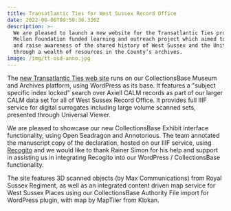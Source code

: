 ```yaml
---
title: Transatlantic Ties for West Sussex Record Office
date: 2022-06-06T09:50:36.326Z
description: >-
  We are pleased to launch a new website for the Transatlantic Ties project, a
  Mellon Foundation funded learning and outreach project which aimed to explore
  and raise awareness of the shared history of West Sussex and the United States
  through a wealth of resources in the County’s archives.
image: /img/tt-osd-anno.jpg
---
```

The [new Transatlantic Ties web site](https://www.transatlantic-ties.org.uk/) runs on our CollectionsBase Museum and Archives platform, using WordPress as its base.  It features a "subject specific index locked" search over Axiell CALM records as part of our larger CALM data set for all of West Sussex Record Office.  It provides full IIIF service for digital surrogates including large volume scanned sets, presented through Universal Viewer.  

We are pleased to showcase our new CollectionsBase Exhibit interface functionality, using Open Seadragon and Annotorious. The team annotated the manuscript copy of the declaration, hosted on our IIIF service, using [Recogito](https://recogito.pelagios.org/) and we would like to thank Rainer Simon for his help and support in assisting us in integrating Recogito into our WordPress / CollectionsBase functionality.

The site features 3D scanned objects (by Max Communications) from Royal Sussex Regiment, as well as an integrated content driven map service for West Sussex Places using our CollectionsBase Authority File import for WordPress plugin, with map by MapTiler from Klokan.
